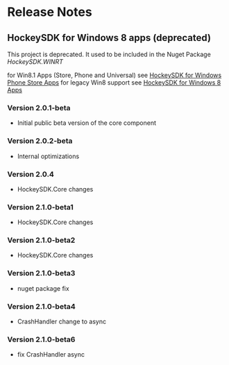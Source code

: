 ﻿# Release Notes
## HockeySDK for Windows 8 apps (deprecated)
This project is deprecated.
It used to be included in the Nuget Package <em>HockeySDK.WINRT</em>

for Win8.1 Apps (Store, Phone and Universal) see [HockeySDK for Windows Phone Store Apps](../HockeySDK_WP81)
for legacy Win8 support see [HockeySDK for Windows 8 Apps](../HockeySDK_WinRT80)

### Version 2.0.1-beta
* Initial public beta version of the core component

### Version 2.0.2-beta
* Internal optimizations

### Version 2.0.4
* HockeySDK.Core changes

### Version 2.1.0-beta1
* HockeySDK.Core changes

### Version 2.1.0-beta2
* HockeySDK.Core changes

### Version 2.1.0-beta3
* nuget package fix

### Version 2.1.0-beta4
* CrashHandler change to async

### Version 2.1.0-beta6
* fix CrashHandler async

